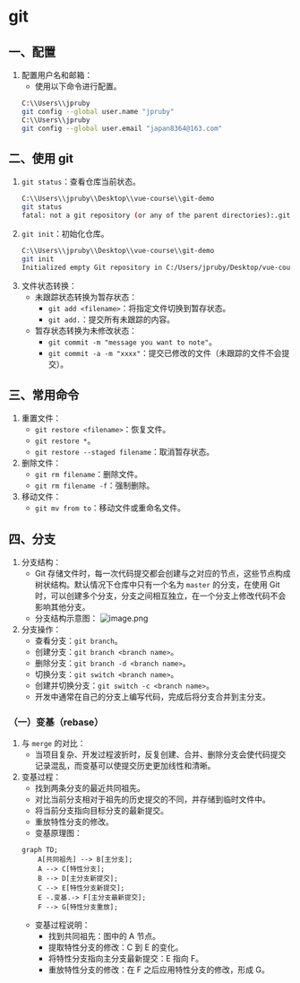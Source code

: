 # git

## 一、配置
1. 配置用户名和邮箱：
   - 使用以下命令进行配置。
   ```bash
   C:\\Users\\jpruby
   git config --global user.name "jpruby"
   C:\\Users\\jpruby
   git config --global user.email "japan8364@163.com"
   ```

## 二、使用 git
1. `git status`：查看仓库当前状态。
   ```bash
   C:\\Users\\jpruby\\Desktop\\vue-course\\git-demo
   git status
   fatal: not a git repository (or any of the parent directories):.git
   ```
2. `git init`：初始化仓库。
   ```bash
   C:\\Users\\jpruby\\Desktop\\vue-course\\git-demo
   git init
   Initialized empty Git repository in C:/Users/jpruby/Desktop/vue-course/git-demo/.git/
   ```
3. 文件状态转换：
   - 未跟踪状态转换为暂存状态：
     - `git add <filename>`：将指定文件切换到暂存状态。
     - `git add.`：提交所有未跟踪的内容。
   - 暂存状态转换为未修改状态：
     - `git commit -m "message you want to note"`。
     - `git commit -a -m "xxxx"`：提交已修改的文件（未跟踪的文件不会提交）。

## 三、常用命令
1. 重置文件：
   - `git restore <filename>`：恢复文件。
   - `git restore *`。
   - `git restore --staged filename`：取消暂存状态。
2. 删除文件：
   - `git rm filename`：删除文件。
   - `git rm filename -f`：强制删除。
3. 移动文件：
   - `git mv from to`：移动文件或重命名文件。

## 四、分支
1. 分支结构：
   - Git 存储文件时，每一次代码提交都会创建与之对应的节点，这些节点构成树状结构。默认情况下仓库中只有一个名为 `master` 的分支，在使用 Git 时，可以创建多个分支，分支之间相互独立，在一个分支上修改代码不会影响其他分支。
   - 分支结构示意图：
    ![image.png](https://prod-files-secure.s3.us-west-2.amazonaws.com/89c57cdf-757d-4828-8f4b-461284a36937/c9d9f862-01b2-450c-9018-b128ac938790/image.png)
2. 分支操作：
   - 查看分支：`git branch`。
   - 创建分支：`git branch <branch name>`。
   - 删除分支：`git branch -d <branch name>`。
   - 切换分支：`git switch <branch name>`。
   - 创建并切换分支：`git switch -c <branch name>`。
   - 开发中通常在自己的分支上编写代码，完成后将分支合并到主分支。

### （一）变基（rebase）
1. 与 `merge` 的对比：
   - 当项目复杂、开发过程波折时，反复创建、合并、删除分支会使代码提交记录混乱，而变基可以使提交历史更加线性和清晰。
2. 变基过程：
   - 找到两条分支的最近共同祖先。
   - 对比当前分支相对于祖先的历史提交的不同，并存储到临时文件中。
   - 将当前分支指向目标分支的最新提交。
   - 重放特性分支的修改。
   - 变基原理图：
   ```mermaid
   graph TD;
       A[共同祖先] --> B[主分支];
       A --> C[特性分支];
       B --> D[主分支新提交];
       C --> E[特性分支新提交];
       E -.变基.-> F[主分支最新提交];
       F --> G[特性分支重放];
   ```
   - 变基过程说明：
     - 找到共同祖先：图中的 A 节点。
     - 提取特性分支的修改：C 到 E 的变化。
     - 将特性分支指向主分支最新提交：E 指向 F。
     - 重放特性分支的修改：在 F 之后应用特性分支的修改，形成 G。